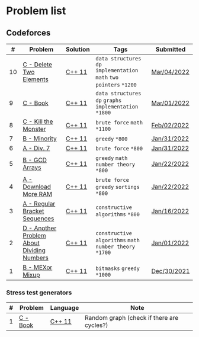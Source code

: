 # Problem list
## Codeforces
| # | Problem | Solution | Tags | Submitted |
| - | ------- | -------- | ---- | --------- |
| 10 | [C - Delete Two Elements](https://codeforces.com/contest/1598/problem/C) | [C++ 11]() | `data structures` `dp` `implementation` `math` `two pointers` `*1200` | [Mar/04/2022](https://codeforces.com/contest/1598/submission/148275933)
| 9 | [C - Book](https://codeforces.com/contest/1573/problem/C) | [C++ 11](https://github.com/duythecoder/CodingLibrary/blob/main/Codeforces/1573C/sol.cpp) | `data structures` `dp` `graphs` `implementation` `*1800` | [Mar/01/2022](https://codeforces.com/contest/1573/submission/148046315) |
| 8 | [C - Kill the Monster](https://codeforces.com/contest/1633/problem/C) | [C++ 11](https://github.com/duythecoder/CodingLibrary/blob/main/Codeforces/Educational%20Codeforces%20Round%20122%20(Rated%20for%20Div.%202)/C.cpp) | `brute force` `math` `*1100` | [Feb/02/2022](https://codeforces.com/contest/1633/submission/144898864) | 
| 7 | [B - Minority](https://codeforces.com/contest/1633/problem/B) | [C++ 11](https://github.com/duythecoder/CodingLibrary/blob/main/Codeforces/Educational%20Codeforces%20Round%20122%20(Rated%20for%20Div.%202)/B.cpp) | `greedy` `*800` | [Jan/31/2022](https://codeforces.com/contest/1633/submission/144726578) |
| 6 | [A - Div. 7](https://codeforces.com/contest/1633/problem/A) | [C++ 11](https://github.com/duythecoder/CodingLibrary/blob/main/Codeforces/Educational%20Codeforces%20Round%20122%20(Rated%20for%20Div.%202)/A.cpp) | `brute force` `*800` | [Jan/31/2022](https://codeforces.com/contest/1633/submission/144717834) | 
| 5 | [B - GCD Arrays](https://codeforces.com/contest/1629/problem/B) | [C++ 11](https://github.com/duythecoder/CodingLibrary/blob/main/Codeforces/Codeforces%20Round%20%23767%20(Div.%202)/B.cpp) | `greedy` `math` `number theory` `*800` | [Jan/22/2022](https://codeforces.com/contest/1629/submission/143670927) |
| 4 | [A - Download More RAM](https://codeforces.com/contest/1629/problem/A) | [C++ 11](https://github.com/duythecoder/CodingLibrary/blob/main/Codeforces/Codeforces%20Round%20%23767%20(Div.%202)/A.cpp) | `brute force` `greedy` `sortings` `*800` | [Jan/22/2022](https://codeforces.com/contest/1629/submission/143633225) | 
| 3 | [A - Regular Bracket Sequences](https://codeforces.com/contest/1574/problem/A) | [C++ 11](https://github.com/duythecoder/CodingLibrary/blob/main/Codeforces/1574A.cpp) | `constructive algorithms` `*800` | [Jan/16/2022](https://codeforces.com/contest/1574/submission/142934870) |
| 2 | [D - Another Problem About Dividing Numbers](https://codeforces.com/contest/1538/problem/D) | [C++ 11](https://github.com/duythecoder/CodingLibrary/blob/main/Codeforces/1538D.cpp) | `constructive algorithms` `math` `number theory` `*1700` | [Jan/01/2022](https://codeforces.com/contest/1538/submission/141281007) |
| 1 | [B - MEXor Mixup](https://codeforces.com/problemset/problem/1567/B) | [C++ 11](https://github.com/duythecoder/CodingLibrary/blob/main/Codeforces/1567B.cpp) | `bitmasks` `greedy` `*1000` | [Dec/30/2021](https://codeforces.com/contest/1567/submission/141178366) |

### Stress test generators
| # | Problem | Language | Note |
| - | ------- | -------- | ---- |
| 1 | [C - Book](https://codeforces.com/contest/1573/problem/C) | [C++ 11](https://github.com/duythecoder/CodingLibrary/blob/main/Codeforces/1573C/gen.cpp) | Random graph (check if there are cycles?) |
